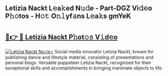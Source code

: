 ## Letizia Nackt L𝚎a𝚔ed N𝚞𝚍e - Part-DGZ Vi𝚍𝚎o P𝚑𝚘tos - H𝚘𝚝 O𝚗𝚕yf𝚊ns L𝚎a𝚔s gmYeK

# <h2><a href="http://kfe8h5n.oniu.top/?m=Letizia+Nackt">🔗👉 🔴 Letizia Nackt P𝚑ot𝚘𝚜 V𝚒d𝚎o</a></h2>

[![Letizia Nackt Nu𝚍e𝚜](https://i.imgur.com/0qMVB7G.gif)](http://kfe8h5n.oniu.top/?m=Letizia+Nackt)
Social media innovator Letizia Nackt, known for publishing dance and lifestyle material, consisting of presentations and personal blogs. Versatile puppeteer Letizia Nackt, recognized for their exceptional skills and accomplishments in bringing inanimate objects to life.  
